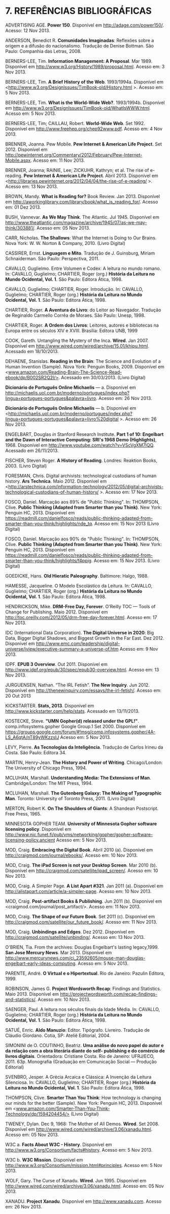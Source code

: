 # 7. REFERÊNCIAS BIBLIOGRÁFICAS

ADVERTISING AGE. **Power 150**. Disponível em <http://adage.com/power150/>. Acesso: 12 Nov 2013.

ANDERSON, Benedict R. **Comunidades Imaginadas**: Reflexões sobre a origem e a difusão do nacionalismo. Tradução de Denise Bottman. São Paulo: Companhia das Letras, 2008.

BERNERS-LEE, Tim. **Information Management: A Proposal**. Mar 1989. Disponível em <http://www.w3.org/History/1989/proposal.html>. Acesso em: 3 Nov 2013.

BERNERS-LEE, Tim. **A Brief History of the Web**. 1993/1994a. Disponível em <http://www.w3.org/DesignIssues/TimBook-old/History.html >. Acesso em: 5 Nov 2013.

BERNERS-LEE, Tim. **What is the World-Wide Web?**. 1993/1994b. Disponível em <http://www.w3.org/DesignIssues/TimBook-old/WhatIsWWW.html>. Acesso em: 5 Nov 2013.

BERNERS-LEE, Tim; CAILLAU, Robert. **World-Wide Web**. Set 1992. Disponível em <http://www.freehep.org/chep92www.pdf>. Acesso em: 4 Nov 2013.

BRENNER, Joanna. Pew Mobile. **Pew Internet & American Life Project**. Set 2012. Disponível em <http://pewinternet.org/Commentary/2012/February/Pew-Internet-Mobile.aspx>. Acesso em: 11 Nov 2013.

BRENNER, Joanna; RAINIE, Lee; ZICKUHR, Kathryn; et al. The rise of e-reading. **Pew Internet & American Life Project**. Abril 2013. Disponível em <http://libraries.pewinternet.org/2012/04/04/the-rise-of-e-reading/ >. Acesso em: 13 Nov 2013.

BROWN, Mandy. **What is Reading for?** Book Review. Jan 2013. Disponível em <http://aworkinglibrary.com/library/book/what_is_reading_for/>. Acesso em: 01 Dez 2013.

BUSH, Vannevar. **As We May Think**. The Atlantic. Jul 1945. Disponível em <http://www.theatlantic.com/magazine/archive/1945/07/as-we-may-think/303881/>. Acesso em: 05 Nov 2013.

CARR, Nicholas. **The Shallows**: What the Internet is Doing to Our Brains. Nova York: W. W. Norton & Company, 2010. (Livro Digital)

CASSIRER, Ernst. **Linguagem e Mito**. Tradução de J. Guinsburg, Miriam Schnaiderman. São Paulo: Perspectiva, 2011.

CAVALLO, Guglielmo. Entre Volumen e Codex: A leitura no mundo romano. In: CAVALLO, Guglielmo; CHARTIER, Roger (org.) **História da Leitura no Mundo Ocidental, Vol. 1**. São Paulo: Editora Ática, 1998.

CAVALLO, Guglielmo; CHARTIER, Roger. Introdução. In: CAVALLO, Guglielmo; CHARTIER, Roger (org.) **História da Leitura no Mundo Ocidental, Vol. 1**. São Paulo: Editora Ática, 1998.

CHARTIER, Roger. **A Aventura do Livro**: do Leitor ao Navegador. Tradução de Reginaldo Carmello Corrêa de Moraes. São Paulo: Unesp, 1998.

CHARTIER, Roger. **A Ordem dos Livros**: Leitores, autores e bibliotecas na Europa entre os séculos XIV e XVIII. Brasília: Editora UNB, 1999

COOK, Gareth. Untangling the Mystery of the Inca. **Wired**. Jan 2007. Disponível em <http://www.wired.com/wired/archive/15.01/khipu.html>. Acessado em 18/10/2013.

DEHAENE, Stanislas. **Reading in the Brain**: The Science and Evolution of a Human Invention (Sample). Nova York: Penguin Books, 2009. Disponível em <www.amazon.com/Reading-Brain-The-Science-Read-ebook/dp/B002SR2Q2I/>. Acessado em 30/03/2013. (Livro Digital)

**Dicionário de Português Online Michaelis** — a. Disponível em <http://michaelis.uol.com.br/moderno/portugues/index.php?lingua=portugues-portugues&palavra=livro>. Acesso em: 26 Nov 2013.

**Dicionário de Português Online Michaelis** — b. Disponível em <http://michaelis.uol.com.br/moderno/portugues/index.php?lingua=portugues-portugues&palavra=livro%20digital >. Acesso em: 26 Nov 2013.

ENGELBART, Douglas *in* Stanford Research Institute. **Part 1 of 10: Engelbart and the Dawn of Interactive Computing: SRI's 1968 Demo (Highlights)**, 1968. Disponível em <http://www.youtube.com/watch?v=VScVgXM7lQQ>. Acessado em 26/11/2013.

FISCHER, Steven Roger. **A History of Reading**. Londres: Reaktion Books, 2003. (Livro Digital)

FORESMAN, Chris. Digital archivists: technological custodians of human history. **Ars Technica**. Maio 2012. Disponível em <http://arstechnica.com/information-technology/2012/05/digital-archivists-technological-custodians-of-human-history/ >. Acesso em: 17 Nov 2013.

FOSCO, Daniel. Marcação aos 89% de "Public Thinking". In: THOMPSON, Clive. **Public Thinking (Adapted from Smarter than you Think)**. New York: Penguin HC, 2013. Disponível em <https://readmill.com/danielfosco/reads/public-thinking-adapted-from-smarter-than-you-think/highlights/nde_tq>. Acesso em: 15 Nov 2013 (Livro Digital)

FOSCO, Daniel. Marcação aos 90% de "Public Thinking". In: THOMPSON, Clive. **Public Thinking (Adapted from Smarter than you Think)**. New York: Penguin HC, 2013. Disponível em <https://readmill.com/danielfosco/reads/public-thinking-adapted-from-smarter-than-you-think/highlights/f4ppig>. Acesso em: 15 Nov 2013. (Livro Digital)

GOEDICKE, Hans. **Old Hieratic Paleography**. Baltimore: Halgo, 1988. 

HAMESSE, Jacqueline. O Modelo Escolástico da Leitura. In: CAVALLO, Guglielmo; CHARTIER, Roger (org.) **História da Leitura no Mundo Ocidental, Vol. 1**. São Paulo: Editora Ática, 1998.

HENDRICKSON, Mike. **DRM-Free Day, Forever**. O'Reilly TOC — Tools of Change for Publishing. Maio 2012. Disponível em <http://toc.oreilly.com/2012/05/drm-free-day-forever.html>. Acesso em: 17 Nov 2013.

IDC (International Data Corporation). **The Digital Universe in 2020**: Big Data, Bigger Digital Shadows, and Biggest Growth in the Far East. Dez 2012. Disponível em <http://www.emc.com/leadership/digital-universe/iview/executive-summary-a-universe-of.htm> Acesso em: 9 Nov 2013.

IDPF. **EPUB 3 Overview**. Out 2011. Disponível em <http://www.idpf.org/epub/30/spec/epub30-overview.html>. Acesso em: 13 Nov 2013.

JURGUENSEN, Nathan. “The IRL Fetish”. **The New Inquiry**. Jun 2012. Disponível em <http://thenewinquiry.com/essays/the-irl-fetish/>. Acesso em: 20 Out 2013

KICKSTARTER. **Stats, 2013**. Disponível em <http://www.kickstarter.com/help/stats>. Acessado em 13/11/2013.

KOSTECKE, Steve. **"UMN Gopher(d) released under the GPL!"**. comp.infosystems.gopher Google Group.1 Set 2000. Disponível em <https://groups.google.com/forum/#!msg/comp.infosystems.gopher/4A-LS_A6qtA/nT89yWKzzsIJ> Acesso em: 5 Nov 2013.

LEVY, Pierre. **As Tecnologias da Inteligência**. Tradução de Carlos Irineu da Costa. São Paulo: Editora 34.

MARTIN, Henry-Jean. **The History and Power of Writing**. Chicago/London: The University of Chicago Press, 1994.

MCLUHAN, Marshall. **Understanding Media: The Extensions of Man**. Cambridge/London: The MIT Press, 1994.

MCLUHAN, Marshall. **The Gutenberg Galaxy: The Making of Typographic Man**. Toronto: University of Toronto Press, 2011. (Livro Digital)

MERTON, Robert K. **On The Shoulders of Giants**: A Shandean Postscript. Free Press, 1965.

MINNESOTA GOPHER TEAM. **University of Minnesota Gopher software licensing policy**. Disponível em <http://www.nic.funet.fi/pub/vms/networking/gopher/gopher-software-licensing-policy.ancient> Acesso em: 5 Nov 2013.          

MOD, Craig. **Embracing the Digital Book**. Abril 2010 (a). Disponível em <http://craigmod.com/journal/ebooks/>. Acesso em: 10 Nov 2013.

MOD, Craig. **The iPad Screen is not your Desktop Screen**. Mar 2010 (b). Disponível em <http://craigmod.com/satellite/ipad_screen/>. Acesso em: 10 Nov 2013.

MOD, Craig. A Simpler Page. **A List Apart #321**. Jan 2011 (a). Disponível em <http://alistapart.com/article/a-simpler-page>. Acesso em: 10 Nov 2013.

MOD, Craig. **Post-artifact Books & Publishing**. Jun 2011 (b). Disponível em <craigmod.com/journal/post_artifact/>. Acesso em: 11 Nov 2013.

MOD, Craig. **The Shape of our Future Book**. Set 2011 (c). Disponível em <http://craigmod.com/satellite/our_future_book/>. Acesso em: 11 Nov 2013.

MOD, Craig. **Unbindings and Edges**. Dez 2012. Disponível em <http://craigmod.com/satellite/unbinding/>. Acesso em: 13 Nov 2013.

O'BRIEN, Tia. From the archives: Douglas Engelbart's lasting legacy,1999. **San Jose Mercury News**. Mar 2013. Disponível em <http://www.mercurynews.com/ci_23592605/mouse-man-douglas-engelbart-early-ideas-computing>. Acesso em: 5 Nov 2013.

PARENTE, André. **O Virtual e o Hipertextual**. Rio de Janeiro: Pazulin Editora, 1999.

ROBINSON, James G. **Project Wordsworth Recap**: Findings and Statistics. Maio 2013. Disponível em <http://projectwordsworth.com/recap-findings-and-statistics/>. Acesso em: 10 Nov 2013.

SAENGER, Paul. A leitura nos séculos finais da Idade Média. In: CAVALLO, Guglielmo; CHARTIER, Roger (org.) **História da Leitura no Mundo Ocidental, Vol. 1**. São Paulo: Editora Ática, 1998.

SATUÉ, Enric. **Aldo Manuzio**: Editor. Tipógrafo. Livreiro. Tradução de Cláudio Giordano. Cotia, SP: Ateliê Editorial, 2004.

SIMONINI de O. COUTINHO, Beatriz. **Uma análise do novo papel do autor e da relação com a obra literária diante do self- publishing e do comércio de livros digitais**. Orientadora: Cristiane Costa. Rio de Janeiro: UFRJ/ECO, 2011. 63p. Monografia (Graduação em Comunicação Social — Produção Editorial)

SVENBRO, Jesper. A Grécia Arcaica e Clássica: A Invenção da Leitura Silenciosa. In: CAVALLO, Guglielmo; CHARTIER, Roger (org.) **História da Leitura no Mundo Ocidental, Vol. 1**. São Paulo: Editora Ática, 1998.

THOMPSON, Clive. **Smarter Than You Think**: How technology is changing our minds for the better (Sample). New York: Penguin HC, 2013. Disponível em <www.amazon.com/Smarter-Than-You-Think-Technology/dp/1594204454/> (Livro Digital)

TWENEY, Dylan. Dec 9, 1968: The Mother of All Demos. **Wired**. Set 2008. Disponível em <http://www.wired.com/wired/archive/3.06/xanadu.html>. Acesso em: 05 Nov 2013.

W3C a. **Facts About W3C - History**. Disponível em <http://www.w3.org/Consortium/facts#history>. Acesso em: 5 Nov 2013. 

W3C b. **W3C Mission**. Disponível em <http://www.w3.org/Consortium/mission.html#principles>. Acesso em: 5 Nov 2013. 

WOLF, Gary. The Curse of Xanadu. **Wired**. Jun 1995. Disponível em <http://www.wired.com/wired/archive/3.06/xanadu.html>. Acesso em: 05 Nov 2013.

XANADU. **Project Xanadu**. Disponível em <http://www.xanadu.com>. Acesso em: 26 Nov 2013.
